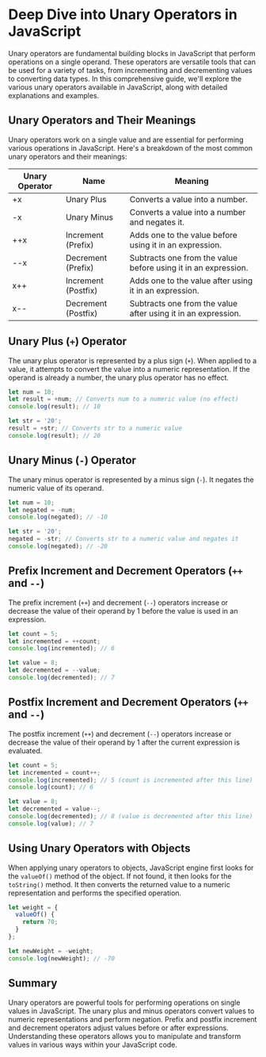 # Deep Dive into Unary Operators in JavaScript

Unary operators are fundamental building blocks in JavaScript that perform operations on a single operand. These operators are versatile tools that can be used for a variety of tasks, from incrementing and decrementing values to converting data types. In this comprehensive guide, we'll explore the various unary operators available in JavaScript, along with detailed explanations and examples.

## Unary Operators and Their Meanings

Unary operators work on a single value and are essential for performing various operations in JavaScript. Here's a breakdown of the most common unary operators and their meanings:

| Unary Operator | Name           | Meaning                                                                                                     |
|----------------|----------------|-------------------------------------------------------------------------------------------------------------|
| +x             | Unary Plus     | Converts a value into a number.                                                                            |
| -x             | Unary Minus    | Converts a value into a number and negates it.                                                            |
| ++x            | Increment (Prefix) | Adds one to the value before using it in an expression.                                                |
| --x            | Decrement (Prefix) | Subtracts one from the value before using it in an expression.                                          |
| x++            | Increment (Postfix)| Adds one to the value after using it in an expression.                                                 |
| x--            | Decrement (Postfix)| Subtracts one from the value after using it in an expression.                                           |


## Unary Plus (`+`) Operator

The unary plus operator is represented by a plus sign (`+`). When applied to a value, it attempts to convert the value into a numeric representation. If the operand is already a number, the unary plus operator has no effect.

```javascript
let num = 10;
let result = +num; // Converts num to a numeric value (no effect)
console.log(result); // 10

let str = '20';
result = +str; // Converts str to a numeric value
console.log(result); // 20
```

## Unary Minus (`-`) Operator

The unary minus operator is represented by a minus sign (`-`). It negates the numeric value of its operand.

```javascript
let num = 10;
let negated = -num;
console.log(negated); // -10

let str = '20';
negated = -str; // Converts str to a numeric value and negates it
console.log(negated); // -20
```

## Prefix Increment and Decrement Operators (`++` and `--`)

The prefix increment (`++`) and decrement (`--`) operators increase or decrease the value of their operand by 1 before the value is used in an expression.

```javascript
let count = 5;
let incremented = ++count;
console.log(incremented); // 6

let value = 8;
let decremented = --value;
console.log(decremented); // 7
```

## Postfix Increment and Decrement Operators (`++` and `--`)

The postfix increment (`++`) and decrement (`--`) operators increase or decrease the value of their operand by 1 after the current expression is evaluated.

```javascript
let count = 5;
let incremented = count++;
console.log(incremented); // 5 (count is incremented after this line)
console.log(count); // 6

let value = 8;
let decremented = value--;
console.log(decremented); // 8 (value is decremented after this line)
console.log(value); // 7
```

## Using Unary Operators with Objects

When applying unary operators to objects, JavaScript engine first looks for the `valueOf()` method of the object. If not found, it then looks for the `toString()` method. It then converts the returned value to a numeric representation and performs the specified operation.

```javascript
let weight = {
  valueOf() {
    return 70;
  }
};

let newWeight = -weight;
console.log(newWeight); // -70
```

## Summary

Unary operators are powerful tools for performing operations on single values in JavaScript. The unary plus and minus operators convert values to numeric representations and perform negation. Prefix and postfix increment and decrement operators adjust values before or after expressions. Understanding these operators allows you to manipulate and transform values in various ways within your JavaScript code.